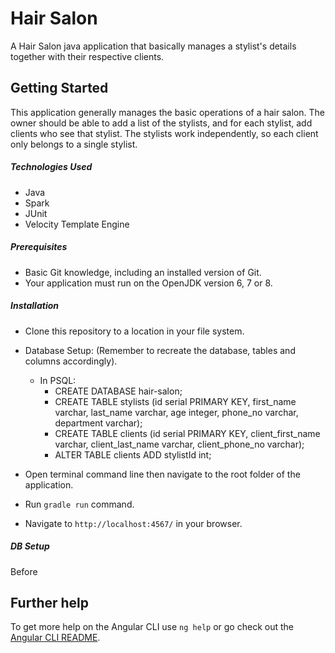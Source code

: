 # Hair Salon
A Hair Salon java application that basically manages a stylist's details together with their respective clients.

## Getting Started
This application generally manages the basic operations of a hair salon. The owner should be able to add a list of the stylists, and for each stylist, add clients who see that stylist. The stylists work independently, so each client only belongs to a single stylist.

##### Technologies Used
- Java
- Spark
- JUnit
- Velocity Template Engine

##### Prerequisites
- Basic Git knowledge, including an installed version of Git.
- Your application must run on the OpenJDK version 6, 7 or 8.

##### Installation

- Clone this repository to a location in your file system.
- Database Setup: (Remember to recreate the database, tables and columns accordingly).
	- In PSQL:
		- CREATE DATABASE hair-salon;
		- CREATE TABLE stylists (id serial PRIMARY KEY, first_name varchar, last_name varchar, age integer, phone_no varchar, department varchar);
		- CREATE TABLE clients (id serial PRIMARY KEY, client_first_name varchar, client_last_name varchar, client_phone_no varchar);
		- ALTER TABLE clients ADD stylistId int;

- Open terminal command line then navigate to the root folder of the application.
- Run `gradle run` command.
- Navigate to `http://localhost:4567/` in your browser.

##### DB Setup
Before 

## Further help

To get more help on the Angular CLI use `ng help` or go check out the [Angular CLI README](https://github.com/angular/angular-cli/blob/master/README.md).
